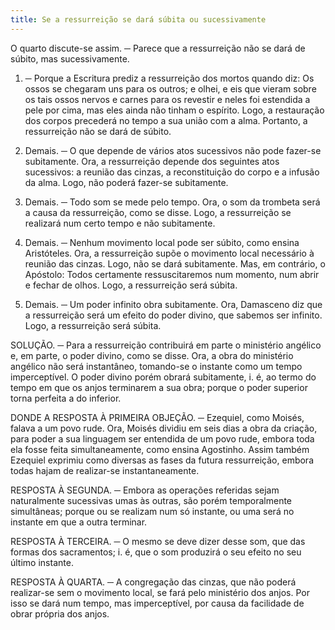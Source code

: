 ```yaml
---
title: Se a ressurreição se dará súbita ou sucessivamente
---
```


O quarto discute-se assim. ─ Parece que a ressurreição não se dará de súbito, mas sucessivamente.  

1. ─ Porque a Escritura prediz a ressurreição dos mortos quando diz: Os ossos se chegaram uns para os outros; e olhei, e eis que vieram sobre os tais ossos nervos e carnes para os revestir e neles foi estendida a pele por cima, mas eles ainda não tinham o espírito. Logo, a restauração dos corpos precederá no tempo a sua união com a alma. Portanto, a ressurreição não se dará de súbito.  

2. Demais. ─ O que depende de vários atos sucessivos não pode fazer-se subitamente. Ora, a ressurreição depende dos seguintes atos sucessivos: a reunião das cinzas, a reconstituição do corpo e a infusão da alma. Logo, não poderá fazer-se subitamente.  

3. Demais. ─ Todo som se mede pelo tempo. Ora, o som da trombeta será a causa da ressurreição, como se disse. Logo, a ressurreição se realizará num certo tempo e não subitamente.  

4. Demais. ─ Nenhum movimento local pode ser súbito, como ensina Aristóteles. Ora, a ressurreição supõe o movimento local necessário à reunião das cinzas. Logo, não se dará subitamente.  Mas, em contrário, o Apóstolo: Todos certamente ressuscitaremos num momento, num abrir e fechar de olhos. Logo, a ressurreição será súbita.  

2. Demais. ─ Um poder infinito obra subitamente. Ora, Damasceno diz que a ressurreição será um efeito do poder divino, que sabemos ser infinito. Logo, a ressurreição será súbita.  

SOLUÇÃO. ─ Para a ressurreição contribuirá em parte o ministério angélico e, em parte, o poder divino, como se disse. Ora, a obra do ministério angélico não será instantâneo, tomando-se o instante como um tempo imperceptível. O poder divino porém obrará subitamente, i. é, ao termo do tempo em que os anjos terminarem a sua obra; porque o poder superior torna perfeita a do inferior.  

DONDE A RESPOSTA À PRIMEIRA OBJEÇÃO. ─ Ezequiel, como Moisés, falava a um povo rude. Ora, Moisés dividiu em seis dias a obra da criação, para poder a sua linguagem ser entendida de um povo rude, embora toda ela fosse feita simultaneamente, como ensina Agostinho. Assim também Ezequiel exprimiu como diversas as fases da futura ressurreição, embora todas hajam de realizar-se instantaneamente.  

RESPOSTA À SEGUNDA. ─ Embora as operações referidas sejam naturalmente sucessivas umas às outras, são porém temporalmente simultâneas; porque ou se realizam num só instante, ou uma será no instante em que a outra terminar.  

RESPOSTA À TERCEIRA. ─ O mesmo se deve dizer desse som, que das formas dos sacramentos; i. é, que o som produzirá o seu efeito no seu último instante.  

RESPOSTA À QUARTA. ─ A congregação das cinzas, que não poderá realizar-se sem o movimento local, se fará pelo ministério dos anjos. Por isso se dará num tempo, mas imperceptível, por causa da facilidade de obrar própria dos anjos.